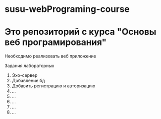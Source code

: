 # susu-webPrograming-course
# Это репозиторий с курса **"Основы веб програмирования"**


Необходимо реализовать веб приложение

Задания лабораторных

1. Эхо-сервер
2. Добавление бд
3. Добавить регистрацию и авторизацию
4. ...
5. ... 
6. ...
7. ...
8. ...
